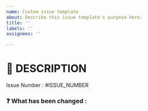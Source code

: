 ```yaml
---
name: Custom issue template
about: Describe this issue template's purpose here.
title: ''
labels: ''
assignees: ''

---
```



# 📑 DESCRIPTION
<!-- If This PR Is Linked To Any Issue, Please Change #ISSUE_NUMBER To The Respective Issue Number -->
<!-- For Example - Issue Number : #1 -->
Issue Number : #ISSUE_NUMBER
### ❓ What has been changed :

